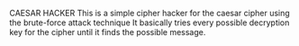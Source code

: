 CAESAR HACKER
This is a simple cipher hacker for the caesar cipher using the brute-force attack technique
It basically tries every possible decryption key for the cipher until it finds the possible message.

